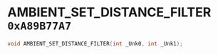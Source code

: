 # AMBIENT_SET_DISTANCE_FILTER `0xA89B77A7`

```cpp
void AMBIENT_SET_DISTANCE_FILTER(int _Unk0, int _Unk1);
```